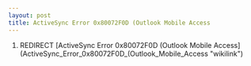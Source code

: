 ```yaml
---
layout: post 
title: ActiveSync Error 0x80072F0D (Outlook Mobile Access
---
```


1.  REDIRECT [ActiveSync Error 0x80072F0D (Outlook Mobile
    Access](ActiveSync_Error_0x80072F0D_(Outlook_Mobile_Access "wikilink")
